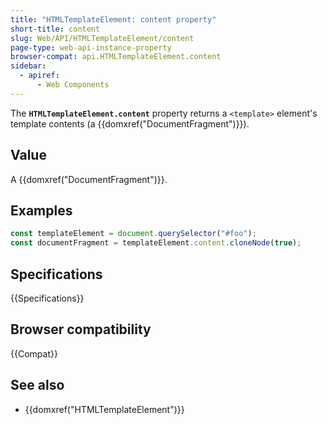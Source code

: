 ```yaml
---
title: "HTMLTemplateElement: content property"
short-title: content
slug: Web/API/HTMLTemplateElement/content
page-type: web-api-instance-property
browser-compat: api.HTMLTemplateElement.content
sidebar:
  - apiref:
      - Web Components
---
```


The **`HTMLTemplateElement.content`** property returns a
`<template>` element's template contents (a
{{domxref("DocumentFragment")}}).

## Value

A {{domxref("DocumentFragment")}}.

## Examples

```js
const templateElement = document.querySelector("#foo");
const documentFragment = templateElement.content.cloneNode(true);
```

## Specifications

{{Specifications}}

## Browser compatibility

{{Compat}}

## See also

- {{domxref("HTMLTemplateElement")}}
